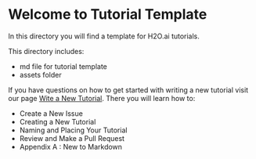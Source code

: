 # Welcome to Tutorial Template

In this directory you will find a template for H2O.ai tutorials. 

This directory includes:
 - md file for tutorial template
 - assets folder

If you have questions on how to get started with writing a new tutorial visit our page [Wite a New Tutorial](https://github.com/h2oai/tutorials/wiki/Write-a-New-Tutorial). 
There you will learn how to:

- Create a New Issue
- Creating a New Tutorial
- Naming and Placing Your Tutorial
- Review and Make a Pull Request
- Appendix A : New to Markdown
